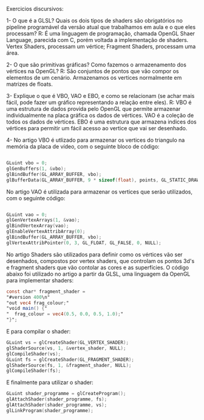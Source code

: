 Exercicios discursivos:

1- O que é a GLSL? Quais os dois tipos de shaders são obrigatórios no pipeline programável
da versão atual que trabalhamos em aula e o que eles processam? 
R: É uma linguagem de programação, chamada OpenGL Shaer Language, parecida com C, porém voltada a implementação de shaders. Vertex Shaders, processam um vértice; Fragment Shaders, processam uma área.

2- O que são primitivas gráficas? Como fazemos o armazenamento dos vértices na OpenGL?
R: São conjuntos de pontos que vão compor os elementos de um cenário. Armazenamos os vertices normalmente em matrizes de floats.

3- Explique o que é VBO, VAO e EBO, e como se relacionam (se achar mais fácil, pode fazer
um gráfico representando a relação entre eles). 
R: VBO é uma estrutura de dados provida pelo OpenGL que permite armazenar individualmente na placa gráfica os dados de vértices.
VAO é a coleção de todos os dados de vértices.
EBO é uma estrutura que armazena indices dos vértices para permitir um fácil acesso ao vertice que vai ser desenhado.

4- 
No artigo VBO é utlizado  para armazenar os vertices do triangulo na memória da placa de vídeo, com o seguinte bloco de código:
```c++

GLuint vbo = 0;
glGenBuffers(1, &vbo);
glBindBuffer(GL_ARRAY_BUFFER, vbo);
glBufferData(GL_ARRAY_BUFFER, 9 * sizeof(float), points, GL_STATIC_DRAW);

```
No artigo VAO é utilizada para armazenar os vertices que serão utilizados, com o seguinte código:
```c++

GLuint vao = 0;
glGenVertexArrays(1, &vao);
glBindVertexArray(vao);
glEnableVertexAttribArray(0);
glBindBuffer(GL_ARRAY_BUFFER, vbo);
glVertexAttribPointer(0, 3, GL_FLOAT, GL_FALSE, 0, NULL);

```

No artigo Shaders são utilizados para definir como os vértices vão ser desenhados, compostos por vertex shaders, que controlam os pontos 3d's e fragment shaders que vão contolar as cores e as superfícies.
O código abaixo foi utilizado no artigo a partir da GLSL, uma linguagem da OpenGL para implementar shaders:
```glsl
const char* fragment_shader =
"#version 400\n"
"out vec4 frag_colour;"
"void main() {"
"  frag_colour = vec4(0.5, 0.0, 0.5, 1.0);"
"}";

```
E para compilar o shader:
```c++
GLuint vs = glCreateShader(GL_VERTEX_SHADER);
glShaderSource(vs, 1, &vertex_shader, NULL);
glCompileShader(vs);
GLuint fs = glCreateShader(GL_FRAGMENT_SHADER);
glShaderSource(fs, 1, &fragment_shader, NULL);
glCompileShader(fs);
```
E finalmente para utilizar o shader:
```c++
GLuint shader_programme = glCreateProgram();
glAttachShader(shader_programme, fs);
glAttachShader(shader_programme, vs);
glLinkProgram(shader_programme);
```
